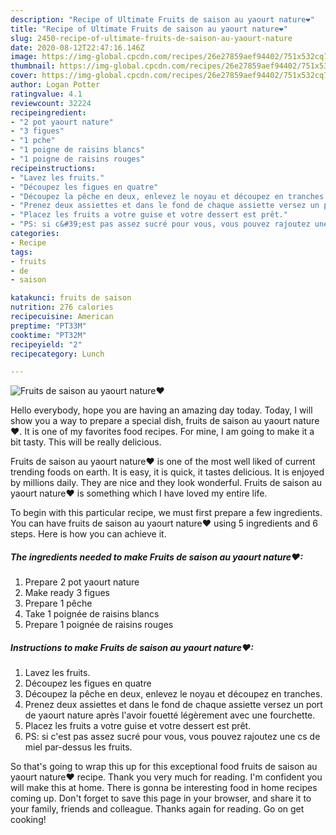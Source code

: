 ```yaml
---
description: "Recipe of Ultimate Fruits de saison au yaourt nature❤"
title: "Recipe of Ultimate Fruits de saison au yaourt nature❤"
slug: 2450-recipe-of-ultimate-fruits-de-saison-au-yaourt-nature
date: 2020-08-12T22:47:16.146Z
image: https://img-global.cpcdn.com/recipes/26e27859aef94402/751x532cq70/fruits-de-saison-au-yaourt-nature❤-photo-principale-de-la-recette.jpg
thumbnail: https://img-global.cpcdn.com/recipes/26e27859aef94402/751x532cq70/fruits-de-saison-au-yaourt-nature❤-photo-principale-de-la-recette.jpg
cover: https://img-global.cpcdn.com/recipes/26e27859aef94402/751x532cq70/fruits-de-saison-au-yaourt-nature❤-photo-principale-de-la-recette.jpg
author: Logan Potter
ratingvalue: 4.1
reviewcount: 32224
recipeingredient:
- "2 pot yaourt nature"
- "3 figues"
- "1 pche"
- "1 poigne de raisins blancs"
- "1 poigne de raisins rouges"
recipeinstructions:
- "Lavez les fruits."
- "Découpez les figues en quatre"
- "Découpez la pêche en deux, enlevez le noyau et découpez en tranches."
- "Prenez deux assiettes et dans le fond de chaque assiette versez un port de yaourt nature après l&#39;avoir fouetté légèrement avec une fourchette."
- "Placez les fruits a votre guise et votre dessert est prêt."
- "PS: si c&#39;est pas assez sucré pour vous, vous pouvez rajoutez une cs de miel par-dessus les fruits."
categories:
- Recipe
tags:
- fruits
- de
- saison

katakunci: fruits de saison 
nutrition: 276 calories
recipecuisine: American
preptime: "PT33M"
cooktime: "PT32M"
recipeyield: "2"
recipecategory: Lunch

---
```



![Fruits de saison au yaourt nature❤](https://img-global.cpcdn.com/recipes/26e27859aef94402/751x532cq70/fruits-de-saison-au-yaourt-nature❤-photo-principale-de-la-recette.jpg)

Hello everybody, hope you are having an amazing day today. Today, I will show you a way to prepare a special dish, fruits de saison au yaourt nature❤. It is one of my favorites food recipes. For mine, I am going to make it a bit tasty. This will be really delicious.



Fruits de saison au yaourt nature❤ is one of the most well liked of current trending foods on earth. It is easy, it is quick, it tastes delicious. It is enjoyed by millions daily. They are nice and they look wonderful. Fruits de saison au yaourt nature❤ is something which I have loved my entire life.


To begin with this particular recipe, we must first prepare a few ingredients. You can have fruits de saison au yaourt nature❤ using 5 ingredients and 6 steps. Here is how you can achieve it.

<!--inarticleads1-->

##### The ingredients needed to make Fruits de saison au yaourt nature❤:

1. Prepare 2 pot yaourt nature
1. Make ready 3 figues
1. Prepare 1 pêche
1. Take 1 poignée de raisins blancs
1. Prepare 1 poignée de raisins rouges




<!--inarticleads2-->

##### Instructions to make Fruits de saison au yaourt nature❤:

1. Lavez les fruits.
1. Découpez les figues en quatre
1. Découpez la pêche en deux, enlevez le noyau et découpez en tranches.
1. Prenez deux assiettes et dans le fond de chaque assiette versez un port de yaourt nature après l&#39;avoir fouetté légèrement avec une fourchette.
1. Placez les fruits a votre guise et votre dessert est prêt.
1. PS: si c&#39;est pas assez sucré pour vous, vous pouvez rajoutez une cs de miel par-dessus les fruits.




So that's going to wrap this up for this exceptional food fruits de saison au yaourt nature❤ recipe. Thank you very much for reading. I'm confident you will make this at home. There is gonna be interesting food in home recipes coming up. Don't forget to save this page in your browser, and share it to your family, friends and colleague. Thanks again for reading. Go on get cooking!
